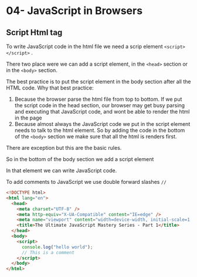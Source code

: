 # 04- JavaScript in Browsers

## Script Html tag

To write JavaScript code in the html file we need a scrip element `<script></script>` .

There two place were we can add a script element, in the `<head>` section or in the `<body>` section.

The best practice is to put the script element in the body section after all the HTML code. Why that best practice:

1. Because the browser parse the html file from top to bottom. If we put the script code in the head section, our browser may get busy parsing and executing that JavaScript code, and wont be able to render the html in the page
2. Because almost always the JavaScript code we put in the script element needs to talk to the html element. So by adding the code in the bottom of the `<body>` section we make sure that all the html is renders first.

There are exception but this are the basic rules.

So in the bottom of the body section we add a script element

In that element we can write JavaScript code.

To add comments to JavaScript we use double forward slashes `//`

```html
<!DOCTYPE html>
<html lang="en">
  <head>
    <meta charset="UTF-8" />
    <meta http-equiv="X-UA-Compatible" content="IE=edge" />
    <meta name="viewport" content="width=device-width, initial-scale=1.0" />
    <title>The Ultimate JavaScript Mastery Series - Part 1</title>
  </head>
  <body>
    <script>
      console.log("hello world");
      // This is a comment
    </script>
  </body>
</html>
```
